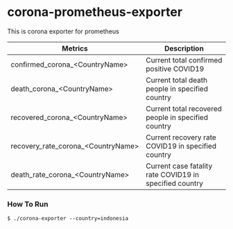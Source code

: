 # corona-prometheus-exporter
This is corona exporter for prometheus

Metrics | Description
------------- | -------------
confirmed_corona_\<CountryName>  | Current total confirmed positive COVID19
death_corona_\<CountryName>  | Current total death people in specified country
recovered_corona_\<CountryName> | Current total recovered people in specified country
recovery_rate_corona_\<CountryName> | Current recovery rate COVID19 in specified country
death_rate_corona_\<CountryName> | Current case fatality rate COVID19 in specified country

### How To Run
```cassandraql
$ ./corona-exporter --country=indonesia
```
